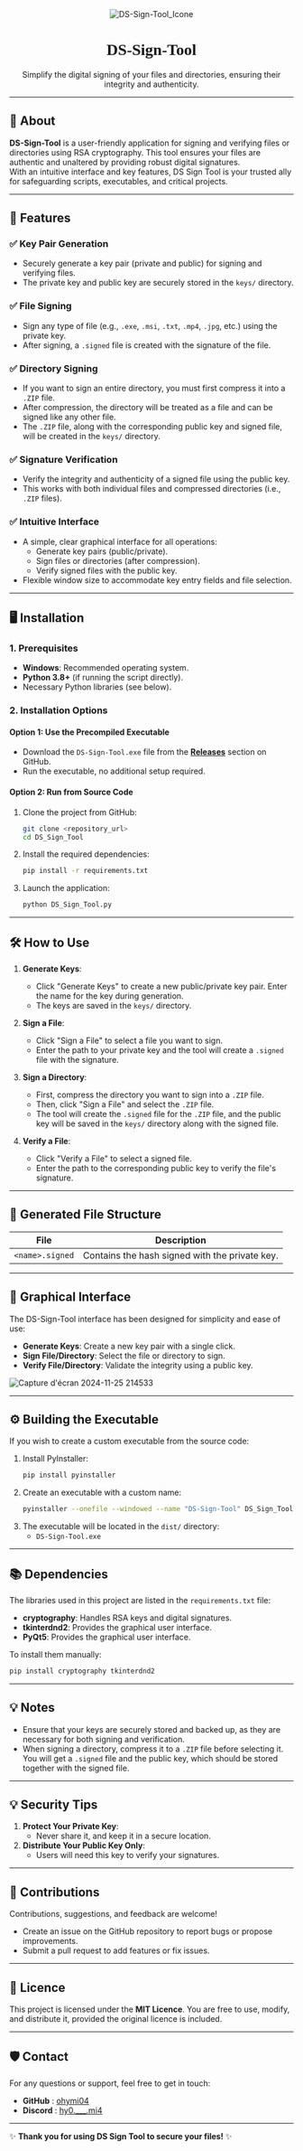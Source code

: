 
<div align="center">
  <img src="https://github.com/user-attachments/assets/814bfa67-7c50-4468-be0c-9180d987a4df" alt="DS-Sign-Tool_Icone">

   <h1 style="font-family: 'Cinzel', serif;">🌟 DS-Sign-Tool 🌟</h1>
   Simplify the digital signing of your files and directories, ensuring their integrity and authenticity.
</div>

---

## 🎯 About  
**DS-Sign-Tool** is a user-friendly application for signing and verifying files or directories using RSA cryptography. This tool ensures your files are authentic and unaltered by providing robust digital signatures.  
With an intuitive interface and key features, DS Sign Tool is your trusted ally for safeguarding scripts, executables, and critical projects.

---

## 🚀 Features  
### ✅ **Key Pair Generation**  
- Securely generate a key pair (private and public) for signing and verifying files.  
- The private key and public key are securely stored in the `keys/` directory.

### ✅ **File Signing**  
- Sign any type of file (e.g., `.exe`, `.msi`, `.txt`, `.mp4`, `.jpg`, etc.) using the private key.
- After signing, a `.signed` file is created with the signature of the file.

### ✅ **Directory Signing**  
- If you want to sign an entire directory, you must first compress it into a `.ZIP` file.
- After compression, the directory will be treated as a file and can be signed like any other file.
- The `.ZIP` file, along with the corresponding public key and signed file, will be created in the `keys/` directory.

### ✅ **Signature Verification**  
- Verify the integrity and authenticity of a signed file using the public key.
- This works with both individual files and compressed directories (i.e., `.ZIP` files).

### ✅ **Intuitive Interface**  
- A simple, clear graphical interface for all operations:
  - Generate key pairs (public/private).
  - Sign files or directories (after compression).
  - Verify signed files with the public key.
- Flexible window size to accommodate key entry fields and file selection.
 
---

## 🖥️ Installation  

### 1. Prerequisites  
- **Windows**: Recommended operating system.  
- **Python 3.8+** (if running the script directly).  
- Necessary Python libraries (see below).  

### 2. Installation Options  
#### **Option 1**: Use the Precompiled Executable  
- Download the `DS-Sign-Tool.exe` file from the [**Releases**](https://github.com/ohymi04/DS_Sign_Tool/releases) section on GitHub.  
- Run the executable, no additional setup required.  

#### **Option 2**: Run from Source Code  
1. Clone the project from GitHub:  
   ```bash
   git clone <repository_url>
   cd DS_Sign_Tool
   ```  
2. Install the required dependencies:  
   ```bash
   pip install -r requirements.txt
   ```  
3. Launch the application:  
   ```bash
   python DS_Sign_Tool.py
   ```  

---

## 🛠️ How to Use

1. **Generate Keys**:
   - Click "Generate Keys" to create a new public/private key pair. Enter the name for the key during generation.
   - The keys are saved in the `keys/` directory.

2. **Sign a File**:
   - Click "Sign a File" to select a file you want to sign.
   - Enter the path to your private key and the tool will create a `.signed` file with the signature.

3. **Sign a Directory**:
   - First, compress the directory you want to sign into a `.ZIP` file.
   - Then, click "Sign a File" and select the `.ZIP` file.
   - The tool will create the `.signed` file for the `.ZIP` file, and the public key will be saved in the `keys/` directory along with the signed file.

4. **Verify a File**:
   - Click "Verify a File" to select a signed file.
   - Enter the path to the corresponding public key to verify the file's signature.

---

## 📁 Generated File Structure  

| File                  | Description                                             |  
|-----------------------|---------------------------------------------------------|  
| `<name>.signed` | Contains the hash signed with the private key.              |  

---

## 🎨 Graphical Interface  

The DS-Sign-Tool interface has been designed for simplicity and ease of use:  
- **Generate Keys**: Create a new key pair with a single click.  
- **Sign File/Directory**: Select the file or directory to sign.  
- **Verify File/Directory**: Validate the integrity using a public key.  

![Capture d'écran 2024-11-25 214533](https://github.com/user-attachments/assets/14a9436c-987d-41a5-86ef-48e9cf009ee5)

---

## ⚙️ Building the Executable  

If you wish to create a custom executable from the source code:  

1. Install PyInstaller:  
   ```bash
   pip install pyinstaller
   ```  
2. Create an executable with a custom name:  
   ```bash
   pyinstaller --onefile --windowed --name "DS-Sign-Tool" DS_Sign_Tool.py
   ```  
3. The executable will be located in the `dist/` directory:  
   - `DS-Sign-Tool.exe`  

---

## 📚 Dependencies  

The libraries used in this project are listed in the `requirements.txt` file:  
- **cryptography**: Handles RSA keys and digital signatures.  
- **tkinterdnd2**: Provides the graphical user interface.  
- **PyQt5**: Provides the graphical user interface.

To install them manually:  
```bash
pip install cryptography tkinterdnd2
```  

---

## 💡 Notes

- Ensure that your keys are securely stored and backed up, as they are necessary for both signing and verification.
- When signing a directory, compress it to a `.ZIP` file before selecting it. You will get a `.signed` file and the public key, which should be stored together with the signed file.

---
## 💡 Security Tips  

1. **Protect Your Private Key**:  
   - Never share it, and keep it in a secure location.  
2. **Distribute Your Public Key Only**:  
   - Users will need this key to verify your signatures.  

---

## 🤝 Contributions  

Contributions, suggestions, and feedback are welcome!  
- Create an issue on the GitHub repository to report bugs or propose improvements.  
- Submit a pull request to add features or fix issues.  

---

## 📝 Licence  

This project is licensed under the **MIT Licence**. You are free to use, modify, and distribute it, provided the original licence is included.  

---

## 🛡️ Contact  

For any questions or support, feel free to get in touch:  
- **GitHub** : [ohymi04](https://github.com/ohymi04)  
- **Discord** : [hy0.___.mi4](https://discordapp.com/users/387302720593461249)

---

✨ **Thank you for using DS Sign Tool to secure your files!** ✨  